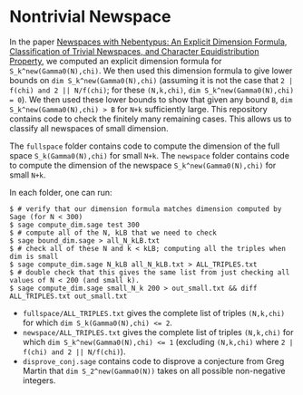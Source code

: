 # Nontrivial Newspace

In the paper [Newspaces with Nebentypus: An Explicit Dimension Formula, Classification of Trivial Newspaces, and Character Equidistribution Property](https://arxiv.org/abs/2407.08881), we computed an explicit dimension formula for `S_k^new(Gamma0(N),chi)`. We then used this dimension formula to give lower bounds on `dim S_k^new(Gamma0(N),chi)`  (assuming it is not the case that `2 | f(chi) and 2 || N/f(chi)`; for these `(N,k,chi)`, `dim S_k^new(Gamma0(N),chi) = 0`).
We then used these lower bounds to show that given any bound `B`, `dim S_k^new(Gamma0(N),chi) > B` for `N+k` sufficiently large.
This repository contains code to check the finitely many remaining cases. This allows us to classify all newspaces of small dimension.

The `fullspace` folder contains code to compute the dimension of the full space `S_k(Gamma0(N),chi)` for small `N+k`. The `newspace` folder contains code to compute the dimension of the newspace `S_k^new(Gamma0(N),chi)` for small `N+k`.

In each folder, one can run:
```
$ # verify that our dimension formula matches dimension computed by Sage (for N < 300)
$ sage compute_dim.sage test 300   
$ # compute all of the N, kLB that we need to check
$ sage bound_dim.sage > all_N_kLB.txt   
$ # check all of these N and k < kLB; computing all the triples when dim is small
$ sage compute_dim.sage N_kLB all_N_kLB.txt > ALL_TRIPLES.txt
$ # double check that this gives the same list from just checking all values of N < 200 (and small k).
$ sage compute_dim.sage small_N_k 200 > out_small.txt && diff ALL_TRIPLES.txt out_small.txt
```

- `fullspace/ALL_TRIPLES.txt` gives the complete list of triples `(N,k,chi)` for which `dim S_k(Gamma0(N),chi) <= 2`.
- `newspace/ALL_TRIPLES.txt` gives the complete list of triples `(N,k,chi)` for which `dim S_k^new(Gamma0(N),chi) <= 1` (excluding `(N,k,chi)` where `2 | f(chi) and 2 || N/f(chi)`).
- `disprove_conj.sage` contains code to disprove a conjecture from Greg Martin that `dim S_2^new(Gamma0(N))` takes on all possible non-negative integers.
 

